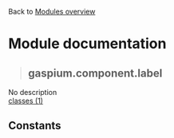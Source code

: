 Back to [Modules overview](https://github.com/pyrustic/gaspium/blob/master/docs/modules/README.md)
  
# Module documentation
>## gaspium.component.label
No description
<br>
[classes (1)](https://github.com/pyrustic/gaspium/blob/master/docs/modules/content/gaspium.component.label/classes.md)


## Constants
```python

```

